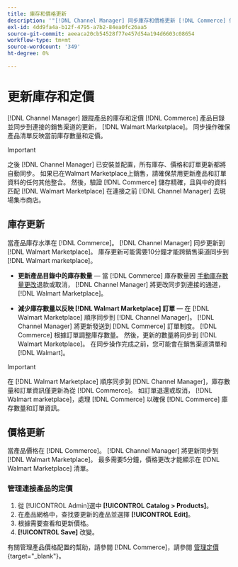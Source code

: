 ```yaml
---
title: 庫存和價格更新
description: '"[!DNL Channel Manager] 同步庫存和價格更新 [!DNL Commerce] 儲存 [!DNL Walmart Marketplace] 以便您可以從 [!DNL Commerce] 管理員'''
exl-id: 4dd9fa4a-b12f-4795-a7b2-84ea0fc26aa5
source-git-commit: aeeaca20cb54528f77e457d54a194d6603c08654
workflow-type: tm+mt
source-wordcount: '349'
ht-degree: 0%

---
```


# 更新庫存和定價

[!DNL Channel Manager] 跟蹤產品的庫存和定價 [!DNL Commerce] 產品目錄並同步到連接的銷售渠道的更新， [!DNL Walmart Marketplace]。 同步操作確保產品清單反映當前庫存數量和定價。


>[!IMPORTANT]
>
>之後 [!DNL Channel Manager] 已安裝並配置，所有庫存、價格和訂單更新都將自動同步。 如果已在Walmart Marketplace上銷售，請確保禁用更新產品和訂單資料的任何其他整合。 然後，驗證 [!DNL Commerce] 儲存精確，且與中的資料匹配 [!DNL Walmart Marketplace] 在連接之前 [!DNL Channel Manager] 去現場集市商店。


## 庫存更新

當產品庫存水準在 [!DNL Commerce]。 [!DNL Channel Manager] 同步更新到 [!DNL Walmart Marketplace]。 庫存更新可能需要10分鐘才能跨銷售渠道同步到 [!DNL Walmart marketplace]。

* **更新產品目錄中的庫存數量** — 當 [!DNL Commerce] 庫存數量因 [手動庫存數量更改](https://docs.magento.com/user-guide/catalog/inventory-product-quantity.html)退款或取消， [!DNL Channel Manager] 將更改同步到連接的通道， [!DNL Walmart Marketplace]。

* **減少庫存數量以反映 [!DNL Walmart Marketplace] 訂單** — 在 [!DNL Walmart Marketplace] 順序同步到 [!DNL Channel Manager]。 [!DNL Channel Manager] 將更新發送到 [!DNL Commerce] 訂單制度。 [!DNL Commerce] 根據訂單調整庫存數量。 然後，更新的數量將同步到 [!DNL Walmart Marketplace]。 在同步操作完成之前，您可能會在銷售渠道清單和 [!DNL Walmart]。

>[!IMPORTANT]
>
>在 [!DNL Walmart Marketplace] 順序同步到 [!DNL Channel Manager]，庫存數量和訂單資訊僅更新為從 [!DNL Commerce]。 如訂單退還或取消， [!DNL Walmart marketplace]，處理 [!DNL Commerce] 以確保 [!DNL Commerce] 庫存數量和訂單資訊。

## 價格更新

當產品價格在 [!DNL Commerce]。 [!DNL Channel Manager] 將更新同步到 [!DNL Walmart Marketplace]。 最多需要5分鐘，價格更改才能顯示在 [!DNL Walmart Marketplace] 清單。

### 管理連接產品的定價

1. 從 [!UICONTROL Admin]選中 **[!UICONTROL Catalog > Products]**。
1. 在產品網格中，查找要更新的產品並選擇 **[!UICONTROL Edit]**。
1. 根據需要查看和更新價格。
1. **[!UICONTROL Save]** 改變。

有關管理產品價格配置的幫助，請參閱 [!DNL Commerce]，請參閱 [管理定價](https://docs.magento.com/user-guide/catalog/pricing.html){target="_blank"}。
